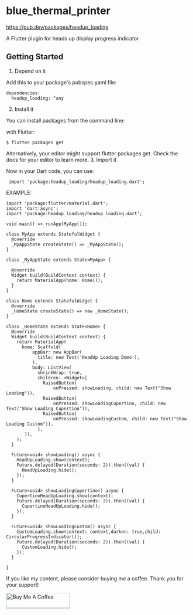 # blue_thermal_printer

https://pub.dev/packages/headup_loading

A Flutter plugin for heads up display progress indicator

## Getting Started

1. Depend on it

Add this to your package's pubspec.yaml file:

    dependencies:
      headup_loading: ^any

2. Install it

You can install packages from the command line:

with Flutter:

    $ flutter packages get

Alternatively, your editor might support flutter packages get. Check the docs for your editor to learn more.
3. Import it

Now in your Dart code, you can use:

     import 'package:headup_loading/headup_loading.dart';


EXAMPLE:

    import 'package:flutter/material.dart';
    import 'dart:async';
    import 'package:headup_loading/headup_loading.dart';
    
    void main() => runApp(MyApp());
    
    class MyApp extends StatefulWidget {
      @override
      _MyAppState createState() => _MyAppState();
    }
    
    class _MyAppState extends State<MyApp> {
    
      @override
      Widget build(BuildContext context) {
        return MaterialApp(home: Home());
      }
    }
    
    class Home extends StatefulWidget {
      @override
      _HomeState createState() => new _HomeState();
    }
    
    class _HomeState extends State<Home> {
      @override
      Widget build(BuildContext context) {
        return MaterialApp(
          home: Scaffold(
              appBar: new AppBar(
                title: new Text('HeadUp Loading Demo'),
              ),
              body: ListView(
                shrinkWrap: true,
                children: <Widget>[
                  RaisedButton(
                      onPressed: showLoading, child: new Text("Show Loading")),
                  RaisedButton(
                      onPressed: showLoadingCupertino, child: new Text("Show Loading Cupertino")),
                  RaisedButton(
                      onPressed: showLoadingCustom, child: new Text("Show Loading Custom")),
                ],
           )),
        );
      }
    
      Future<void> showLoading() async {
        HeadUpLoading.show(context);
        Future.delayed(Duration(seconds: 2)).then((val) {
          HeadUpLoading.hide();
        });
      }
    
      Future<void> showLoadingCupertino() async {
        CupertinoHeadUpLoading.show(context);
        Future.delayed(Duration(seconds: 2)).then((val) {
          CupertinoHeadUpLoading.hide();
        });
      }
    
      Future<void> showLoadingCustom() async {
        CustomLoading.show(context: context,darken: true,child: CircularProgressIndicator());
        Future.delayed(Duration(seconds: 2)).then((val) {
          CustomLoading.hide();
        });
      }
    
    }


If you like my content, please consider buying me a coffee. Thank you for your support!

<a href="https://www.buymeacoffee.com/QP1rCmf5L" target="_blank"><img src="https://www.buymeacoffee.com/assets/img/custom_images/orange_img.png" alt="Buy Me A Coffee" style="height: 41px !important;width: 174px !important;box-shadow: 0px 3px 2px 0px rgba(190, 190, 190, 0.5) !important;-webkit-box-shadow: 0px 3px 2px 0px rgba(190, 190, 190, 0.5) !important;" ></a>
